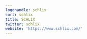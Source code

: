 ```yaml
---
logohandle: schlix
sort: schlix
title: SCHLIX
twitter: schlix
website: 'https://www.schlix.com/'
---
```

